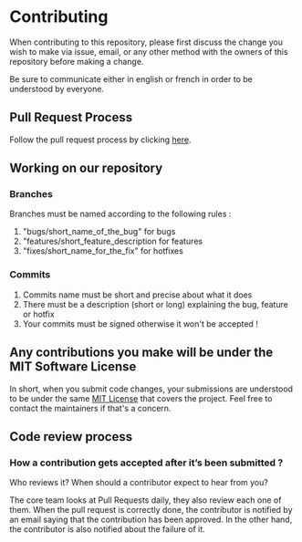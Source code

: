 # Contributing

When contributing to this repository, please first discuss the change you wish to make via issue,
email, or any other method with the owners of this repository before making a change.

Be sure to communicate either in english or french in order to be understood by everyone.


## Pull Request Process

Follow the pull request process by clicking [here](PULL_REQUEST.md).


## Working on our repository

### Branches

Branches must be named according to the following rules :

1. "bugs/short_name_of_the_bug" for bugs
2. "features/short_feature_description for features
3. "fixes/short_name_for_the_fix" for hotfixes

### Commits

1. Commits name must be short and precise about what it does
2. There must be a description (short or long) explaining the bug, feature or hotfix
3. Your commits must be signed otherwise it won't be accepted
!
  
## Any contributions you make will be under the MIT Software License

In short, when you submit code changes, your submissions are understood to be under the same [MIT License](https://choosealicense.com/licenses/mit/) that covers the project.
Feel free to contact the maintainers if that's a concern.


## Code review process

### How a contribution gets accepted after it’s been submitted ?

Who reviews it? When should a contributor expect to hear from you?

The core team looks at Pull Requests daily, they also review each one of them.
When the pull request is correctly done, the contributor is notified by an email saying that the contribution has been approved.
In the other hand, the contributor is also notified about the failure of it.

